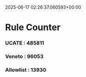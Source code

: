 2025-06-17 02:26:37.060593+00:00
# Rule Counter 
 ### UCATE : 485811

 ### Veneto : 96053

 ### Allowlist : 13930
